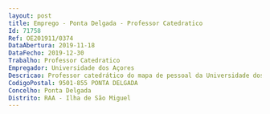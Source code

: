 ```yaml
--- 
layout: post
title: Emprego - Ponta Delgada - Professor Catedratico
Id: 71758
Ref: OE201911/0374
DataAbertura: 2019-11-18
DataFecho: 2019-12-30
Trabalho: Professor Catedratico
Empregador: Universidade dos Açores
Descricao: Professor catedrático do mapa de pessoal da Universidade dos Açores, para a área científica de Economia.
CodigoPostal: 9501-855 PONTA DELGADA
Concelho: Ponta Delgada
Distrito: RAA - Ilha de São Miguel
--- 
```

